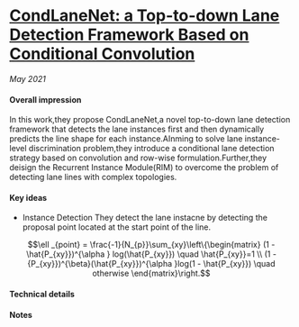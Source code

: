 
# [CondLaneNet: a Top-to-down Lane Detection Framework Based on Conditional Convolution](https://arxiv.org/abs/2105.05003)

_May 2021_

#### Overall impression
In this work,they propose CondLaneNet,a novel top-to-down lane detection framework that detects the lane instances first and then dynamically predicts the line shape for each instance.AInming to solve lane instance-level discrimination problem,they introduce a conditional lane detection strategy based on convolution and row-wise formulation.Further,they deisign the Recurrent Instance Module(RIM) to overcome the problem of detecting lane lines with complex topologies.

#### Key ideas
- Instance Detection
  They detect the lane instacne by detecting the proposal point located at the start point of the line.

$$\ell _{point} = \frac{-1}{N_{p}}\sum_{xy}\left\{\begin{matrix}  (1 - \hat{P_{xy}})^{\alpha } log(\hat{P_{xy}})
     \quad \hat{P_{xy}}=1  \\
(1 -{P_{xy}})^{\beta}(\hat{P_{xy}})^{\alpha }log(1 - \hat{P_{xy}})  \quad otherwise
\end{matrix}\right.$$


  
#### Technical details



#### Notes
